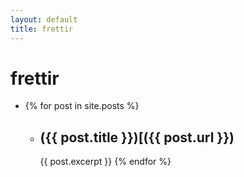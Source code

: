 ```yaml
---
layout: default
title: frettir
---
```

# frettir

* {% for post in site.posts %}
    * ## ({{ post.title }})[({{ post.url }})
      {{ post.excerpt }}
  {% endfor %}
